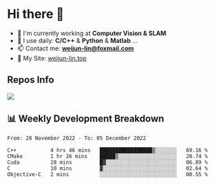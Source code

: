 # Hi there 👋

<!--
**Weijun-Lin/Weijun-Lin** is a ✨ _special_ ✨ repository because its `README.md` (this file) appears on your GitHub profile.

Here are some ideas to get you started:

- 🔭 I’m currently working on ...
- 🌱 I’m currently learning ...
- 👯 I’m looking to collaborate on ...
- 🤔 I’m looking for help with ...
- 💬 Ask me about ...
- 📫 How to reach me: ...
- 😄 Pronouns: ...
- ⚡ Fun fact: ...
-->

- 🏢 I'm currently working at **Computer Vision & SLAM**
- 🚀 I use daily: **C/C++** & **Python** & **Matlab** ...
- 📫 Contact me: **weijun-lin@foxmail.com**
- 🔗 My Site: [weijun-lin.top](https://weijun-lin.top/p)

  

## Repos Info
![](https://github-readme-stats.vercel.app/api?username=Weijun-Lin&theme=cobalt)

## 📊 Weekly Development Breakdown

<!--START_SECTION:waka-->

```text
From: 28 November 2022 - To: 05 December 2022

C++           4 hrs 46 mins   █████████████████▒░░░░░░░   69.16 %
CMake         1 hr 26 mins    █████▒░░░░░░░░░░░░░░░░░░░   20.74 %
Cuda          28 mins         █▓░░░░░░░░░░░░░░░░░░░░░░░   06.89 %
C             10 mins         ▓░░░░░░░░░░░░░░░░░░░░░░░░   02.64 %
Objective-C   2 mins          ░░░░░░░░░░░░░░░░░░░░░░░░░   00.55 %
```

<!--END_SECTION:waka-->
